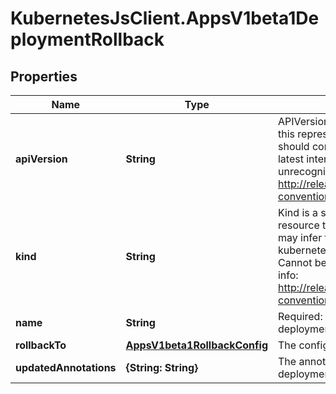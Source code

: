# KubernetesJsClient.AppsV1beta1DeploymentRollback

## Properties
Name | Type | Description | Notes
------------ | ------------- | ------------- | -------------
**apiVersion** | **String** | APIVersion defines the versioned schema of this representation of an object. Servers should convert recognized schemas to the latest internal value, and may reject unrecognized values. More info: http://releases.k8s.io/HEAD/docs/devel/api-conventions.md#resources | [optional] 
**kind** | **String** | Kind is a string value representing the REST resource this object represents. Servers may infer this from the endpoint the kubernetes.client submits requests to. Cannot be updated. In CamelCase. More info: http://releases.k8s.io/HEAD/docs/devel/api-conventions.md#types-kinds | [optional] 
**name** | **String** | Required: This must match the Name of a deployment. | 
**rollbackTo** | [**AppsV1beta1RollbackConfig**](AppsV1beta1RollbackConfig.md) | The config of this deployment rollback. | 
**updatedAnnotations** | **{String: String}** | The annotations to be updated to a deployment | [optional] 


